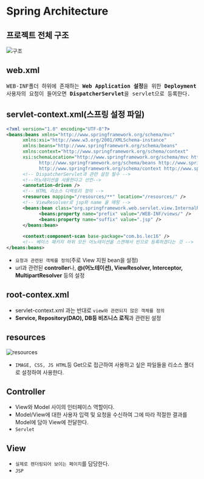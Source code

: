 # Spring Architecture
## 프로젝트 전체 구조
![구조](https://github.com/RyuKyeongWoo/TIL/blob/main/Spring/img/rescue.PNG)
## web.xml
<pre>
WEB-INF폴더 하위에 존재하는 <b>Web Application 설정</b>을 위한 <b>Deployment Descriptor(배포서술자)</b>
사용자의 요청이 들어오면 <b>DispatcherServlet</b>을 servlet으로 등록한다. 
</pre>
## servlet-context.xml(스프링 설정 파일)
```xml
<?xml version="1.0" encoding="UTF-8"?>
<beans:beans xmlns="http://www.springframework.org/schema/mvc"
      xmlns:xsi="http://www.w3.org/2001/XMLSchema-instance"
      xmlns:beans="http://www.springframework.org/schema/beans"
      xmlns:context="http://www.springframework.org/schema/context"
      xsi:schemaLocation="http://www.springframework.org/schema/mvc http://www.springframework.org/schema/mvc/spring-mvc.xsd
            http://www.springframework.org/schema/beans http://www.springframework.org/schema/beans/spring-beans.xsd
            http://www.springframework.org/schema/context http://www.springframework.org/schema/context/spring-context.xsd">
      <!-- DispatcherServlet과 관련 설정 필수 -->
      <!--어노테이션을 사용한다고 선언-->
      <annotation-driven />
      <!-- HTML 리소스 디렉토리 정의 -->
      <resources mapping="/resources/**" location="/resources/" /> 
      <!-- ViewResolver로 jsp와 name 을 매핑 -->
      <beans:bean class="org.springframework.web.servlet.view.InternalResourceViewResolver"> 
            <beans:property name="prefix" value="/WEB-INF/views/" />
            <beans:property name="suffix" value=".jsp" />
      </beans:bean> 
      
      <context:component-scan base-package="com.bs.lec16" /> 
      <!-- 베이스 패키지 하위 모든 어노테이션을 스캔해서 빈으로 등록하겠다는 것 -->
</beans:beans>
```
* `요청과 관련된 객체를 정의`(주로 View 지원 bean을 설정)
* url과 관련된 **controller**나, **@(어노테이션), ViewResolver, Interceptor, MultipartResolver** 등의 설정
## root-contex.xml
* servlet-context.xml 과는 반대로 `view와 관련되지 않은 객체를 정의`
* **Service, Repository(DAO), DB등 비즈니스 로직**과 관련된 설정
## resources
![resources](https://github.com/RyuKyeongWoo/TIL/blob/main/Spring/img/resources.PNG)
* `IMAGE, CSS, JS HTML`등 Get으로 접근하여 사용하고 싶은 파일들을 리소스 폴더로 설정하여 사용한다.
## Controller
* View와 Model 사이의 인터페이스 역할이다.
* Model/View에 대한 사용자 입력 및 요청을 수신하여 그에 따라 적절한 결과를 Model에 담아 View에 전달한다.
* `Servlet`
## View
* `실제로 렌더링되어 보이는 페이지`를 담당한다.
* `JSP`
